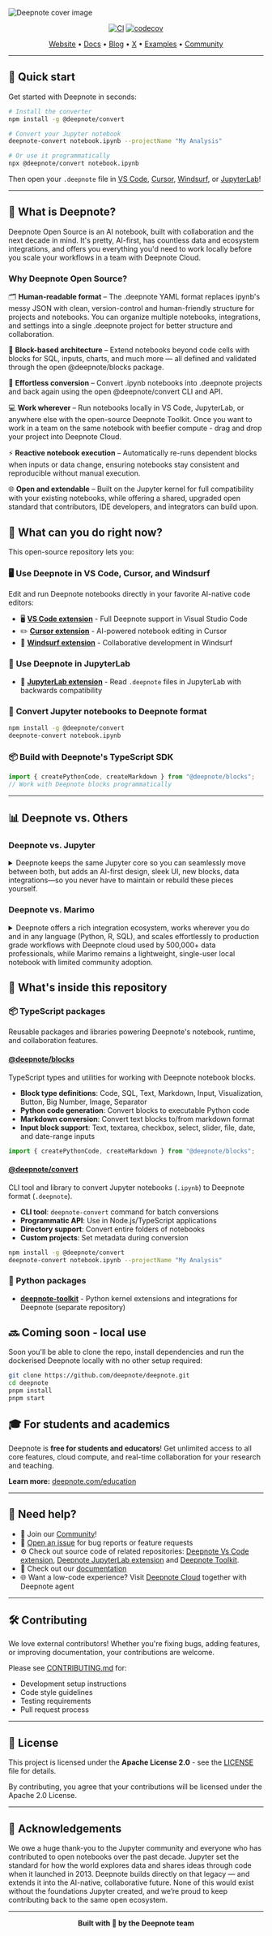 ![Deepnote cover image](deepnote-cover-image.png)

<div align="center">

[![CI](https://github.com/deepnote/deepnote/actions/workflows/ci.yml/badge.svg?branch=main)](https://github.com/deepnote/deepnote/actions/workflows/ci.yml)
[![codecov](https://codecov.io/gh/deepnote/deepnote/graph/badge.svg?token=7DHBMXZS28)](https://codecov.io/gh/deepnote/deepnote)

[Website](https://deepnote.com/?utm_source=github&utm_medium=github&utm_campaign=github&utm_content=readme_main) • [Docs](https://deepnote.com/docs?utm_source=github&utm_medium=github&utm_campaign=github&utm_content=readme_main) • [Blog](https://deepnote.com/blog?utm_source=github&utm_medium=github&utm_campaign=github&utm_content=readme_main) • [X](https://x.com/DeepnoteHQ) • [Examples](https://deepnote.com/explore?utm_source=github&utm_medium=github&utm_campaign=github&utm_content=readme_main) • [Community](https://github.com/deepnote/deepnote/discussions)

</div>

---

## 🚀 Quick start

Get started with Deepnote in seconds:

```bash
# Install the converter
npm install -g @deepnote/convert

# Convert your Jupyter notebook
deepnote-convert notebook.ipynb --projectName "My Analysis"

# Or use it programmatically
npx @deepnote/convert notebook.ipynb
```

Then open your `.deepnote` file in [VS Code](https://marketplace.visualstudio.com/items?itemName=Deepnote.vscode-deepnote), [Cursor](https://open-vsx.org/extension/Deepnote/vscode-deepnote), [Windsurf](https://marketplace.windsurf.com/vscode/item?itemName=Deepnote.vscode-deepnote), or [JupyterLab](https://pypi.org/project/jupyterlab-deepnote/)!

---

## 🌟 What is Deepnote?

Deepnote Open Source is an AI notebook, built with collaboration and the next decade in mind. It's pretty, AI-first, has countless data and ecosystem integrations, and offers you everything you'd need to work locally before you scale your workflows in a team with Deepnote Cloud.

### Why Deepnote Open Source?

🗂️ **Human-readable format** – The .deepnote YAML format replaces ipynb's messy JSON with clean, version-control and human-friendly structure for projects and notebooks. You can organize multiple notebooks, integrations, and settings into a single .deepnote project for better structure and collaboration.

🧩 **Block-based architecture** – Extend notebooks beyond code cells with blocks for SQL, inputs, charts, and much more — all defined and validated through the open @deepnote/blocks package.

🔁 **Effortless conversion** – Convert .ipynb notebooks into .deepnote projects and back again using the open @deepnote/convert CLI and API.

💻 **Work wherever** – Run notebooks locally in VS Code, JupyterLab, or anywhere else with the open-source Deepnote Toolkit. Once you want to work in a team on the same notebook with beefier compute - drag and drop your project into Deepnote Cloud.

⚡ **Reactive notebook execution** – Automatically re-runs dependent blocks when inputs or data change, ensuring notebooks stay consistent and reproducible without manual execution.

🌐 **Open and extendable** – Built on the Jupyter kernel for full compatibility with your existing notebooks, while offering a shared, upgraded open standard that contributors, IDE developers, and integrators can build upon.

## 🎯 What can you do right now?

This open-source repository lets you:

### 🖥️ **Use Deepnote in VS Code, Cursor, and Windsurf**

Edit and run Deepnote notebooks directly in your favorite AI-native code editors:

- 🖥️ **[VS Code extension](https://marketplace.visualstudio.com/items?itemName=Deepnote.vscode-deepnote)** - Full Deepnote support in Visual Studio Code
- ✏️ **[Cursor extension](https://open-vsx.org/extension/Deepnote/vscode-deepnote)** - AI-powered notebook editing in Cursor
- 🌊 **[Windsurf extension](https://open-vsx.org/extension/Deepnote/vscode-deepnote)** - Collaborative development in Windsurf

### 🧪 **Use Deepnote in JupyterLab**

- 🧪 **[JupyterLab extension](https://pypi.org/project/jupyterlab-deepnote/)** - Read `.deepnote` files in JupyterLab with backwards compatibility

### 🔄 **Convert Jupyter notebooks to Deepnote format**

```bash
npm install -g @deepnote/convert
deepnote-convert notebook.ipynb
```

### 📦 **Build with Deepnote's TypeScript SDK**

```typescript
import { createPythonCode, createMarkdown } from "@deepnote/blocks";
// Work with Deepnote blocks programmatically
```

---

## 📊 Deepnote vs. Others

### Deepnote vs. Jupyter

<details>
<summary>Deepnote keeps the same Jupyter core so you can seamlessly move between both, but adds an AI-first design, sleek UI, new blocks, data integrations—so you never have to maintain or rebuild these pieces yourself.</summary>
<br>
| Feature             | Deepnote                          | Jupyter                     |
| ------------------- | --------------------------------- | --------------------------- |
| **Setup**           | Zero setup, cloud-based           | Local installation required |
| **AI Features**     | Native AI Copilot                 | Third-party extensions      |
| **Version control** | Built-in Git integration          | Manual Git workflow         |
| **Sharing**         | Share with a link                 | Export files manually       |
| **Compute**         | Managed cloud compute             | Local resources only        |
| **Integrations**    | Native database & API connections | Manual configuration        |

</details>

### Deepnote vs. Marimo

<details>
<summary>Deepnote offers a rich integration ecosystem, works wherever you do and in any language (Python, R, SQL), and scales effortlessly to production grade workflows with Deepnote cloud used by 500,000+ data professionals, while Marimo remains a lightweight, single-user local notebook with limited community adoption.</summary>
<br>
| Feature                  | Deepnote                              | Marimo         |
| ------------------------ | ------------------------------------- | -------------- |
| **AI Integration**       | Built-in AI Copilot                   | No AI features |
| **Database Connections** | 60+ native integrations               | Manual setup   |
| **Deployment**           | One-click sharing & scheduling        | Local only     |
| **Language Support**     | Python, SQL, R                        | Python SQL     |
| **Editor Support**       | VS Code, Cursor, Windsurf, JupyterLab | Terminal-based |

</details>

## 🚀 What's inside this repository

### 📦 TypeScript packages

Reusable packages and libraries powering Deepnote's notebook, runtime, and collaboration features.

#### **[@deepnote/blocks](./packages/blocks)**

TypeScript types and utilities for working with Deepnote notebook blocks.

- **Block type definitions**: Code, SQL, Text, Markdown, Input, Visualization, Button, Big Number, Image, Separator
- **Python code generation**: Convert blocks to executable Python code
- **Markdown conversion**: Convert text blocks to/from markdown format
- **Input block support**: Text, textarea, checkbox, select, slider, file, date, and date-range inputs

```typescript
import { createPythonCode, createMarkdown } from "@deepnote/blocks";
```

#### **[@deepnote/convert](./packages/convert)**

CLI tool and library to convert Jupyter notebooks (`.ipynb`) to Deepnote format (`.deepnote`).

- **CLI tool**: `deepnote-convert` command for batch conversions
- **Programmatic API**: Use in Node.js/TypeScript applications
- **Directory support**: Convert entire folders of notebooks
- **Custom projects**: Set metadata during conversion

```bash
npm install -g @deepnote/convert
deepnote-convert notebook.ipynb --projectName "My Analysis"
```

### 🐍 Python packages

- **[deepnote-toolkit](https://pypi.org/project/deepnote-toolkit/)** - Python kernel extensions and integrations for Deepnote (separate repository)

## 🔜 Coming soon - local use

Soon you'll be able to clone the repo, install dependencies and run the dockerised Deepnote locally with no other setup required:

```bash
git clone https://github.com/deepnote/deepnote.git
cd deepnote
pnpm install
pnpm start
```

## 🎓 For students and academics

Deepnote is **free for students and educators**! Get unlimited access to all core features, cloud compute, and real-time collaboration for your research and teaching.

**Learn more:** [deepnote.com/education](https://deepnote.com/education?utm_source=github&utm_medium=github&utm_campaign=github&utm_content=readme_main)

---

## 🙌 Need help?

- 👥 Join our [Community](https://github.com/deepnote/deepnote/discussions)!
- 💬 [Open an issue](https://github.com/deepnote/deepnote/issues/new) for bug reports or feature requests
- ⚙️ Check out source code of related repositories: [Deepnote Vs Code extension](https://github.com/deepnote/vscode-deepnote), [Deepnote JupyterLab extension](https://github.com/deepnote/jupyterlab-deepnote) and [Deepnote Toolkit](https://github.com/deepnote/deepnote-toolkit).
- 📖 Check out our [documentation](https://deepnote.com/docs?utm_source=github&utm_medium=github&utm_campaign=github&utm_content=readme_main)
- 🌐 Want a low-code experience? Visit [Deepnote Cloud](https://deepnote.com/?utm_source=github&utm_medium=github&utm_campaign=github&utm_content=readme_main) together with Deepnote agent

---

## 🛠️ Contributing

We love external contributors! Whether you're fixing bugs, adding features, or improving documentation, your contributions are welcome.

Please see [CONTRIBUTING.md](CONTRIBUTING.md) for:

- Development setup instructions
- Code style guidelines
- Testing requirements
- Pull request process

---

## 📄 License

This project is licensed under the **Apache License 2.0** - see the [LICENSE](LICENSE) file for details.

By contributing, you agree that your contributions will be licensed under the Apache 2.0 License.

---

## 🙌 Acknowledgements

We owe a huge thank-you to the Jupyter community and everyone who has contributed to open notebooks over the past decade. Jupyter set the standard for how the world explores data and shares ideas through code when it launched in 2013. Deepnote builds directly on that legacy — and extends it into the AI-native, collaborative future. None of this would exist without the foundations Jupyter created, and we’re proud to keep contributing back to the same open ecosystem.

---

<div align="center">

**Built with 💙 by the Deepnote team**

</div>
